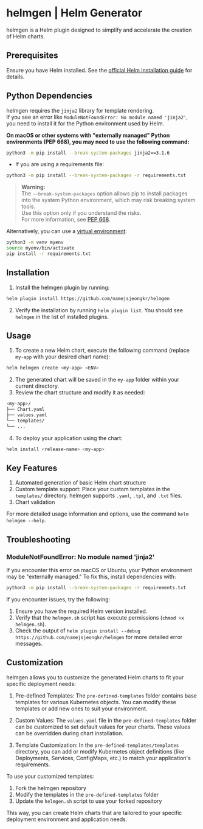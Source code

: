 # helmgen | Helm Generator

helmgen is a Helm plugin designed to simplify and accelerate the creation of Helm charts.

## Prerequisites

Ensure you have Helm installed. See the [official Helm installation guide](https://helm.sh/docs/intro/install/) for details.


## Python Dependencies

helmgen requires the `jinja2` library for template rendering.  
If you see an error like `ModuleNotFoundError: No module named 'jinja2'`,  
you need to install it for the Python environment used by Helm.

**On macOS or other systems with "externally managed" Python environments (PEP 668), you may need to use the following command:**
```bash
python3 -m pip install --break-system-packages jinja2==3.1.6
```

- If you are using a requirements file:
```bash
python3 -m pip install --break-system-packages -r requirements.txt
```


> **Warning:**  
> The `--break-system-packages` option allows pip to install packages into the system Python environment, which may risk breaking system tools.  
> Use this option only if you understand the risks.  
> For more information, see [PEP 668](https://peps.python.org/pep-0668/).

Alternatively, you can use a [virtual environment](https://docs.python.org/3/library/venv.html):
```bash
python3 -m venv myenv
source myenv/bin/activate
pip install -r requirements.txt
```


## Installation

1.  Install the helmgen plugin by running:
```bash
helm plugin install https://github.com/namejsjeongkr/helmgen
```
2.  Verify the installation by running `helm plugin list`. You should see `helmgen` in the list of installed plugins.


## Usage

1.  To create a new Helm chart, execute the following command (replace `my-app` with your desired chart name):
```bash
helm helmgen create <my-app> <ENV>
```
2.  The generated chart will be saved in the `my-app` folder within your current directory.
3.  Review the chart structure and modify it as needed:
```bash
<my-app>/
├── Chart.yaml
├── values.yaml
└── templates/
└── ...
```
4.  To deploy your application using the chart:
```bash
helm install <release-name> <my-app>
```


## Key Features
1.  Automated generation of basic Helm chart structure
2.  Custom template support: Place your custom templates in the `templates/` directory. helmgen supports `.yaml`, `.tpl`, and `.txt` files.
3.  Chart validation

For more detailed usage information and options, use the command `helm helmgen --help`.


## Troubleshooting

### ModuleNotFoundError: No module named 'jinja2'

If you encounter this error on macOS or Ubuntu, your Python environment may be "externally managed."
To fix this, install dependencies with:

```bash
python3 -m pip install --break-system-packages -r requirements.txt
```

If you encounter issues, try the following:

1.  Ensure you have the required Helm version installed.
2.  Verify that the `helmgen.sh` script has execute permissions (`chmod +x helmgen.sh`).
3.  Check the output of `helm plugin install --debug https://github.com/namejsjeongkr/helmgen` for more detailed error messages.


## Customization

helmgen allows you to customize the generated Helm charts to fit your specific deployment needs:

1.  Pre-defined Templates: 
    The `pre-defined-templates` folder contains base templates for various Kubernetes objects. You can modify these templates or add new ones to suit your environment.

2.  Custom Values:
    The `values.yaml` file in the `pre-defined-templates` folder can be customized to set default values for your charts. These values can be overridden during chart installation.

3.  Template Customization:
    In the `pre-defined-templates/templates` directory, you can add or modify Kubernetes object definitions (like Deployments, Services, ConfigMaps, etc.) to match your  application's requirements.

To use your customized templates:

1.  Fork the helmgen repository
2.  Modify the templates in the `pre-defined-templates` folder
3.  Update the `helmgen.sh` script to use your forked repository

This way, you can create Helm charts that are tailored to your specific deployment environment and application needs.
